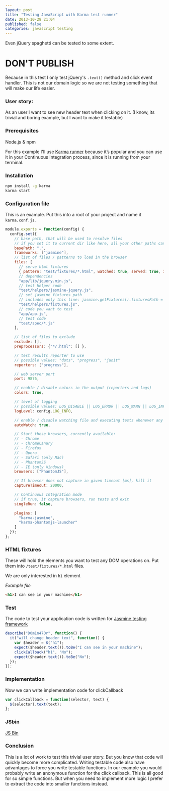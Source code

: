 ```yaml
---
layout: post
title: "Testing JavaScript with Karma test runner"
date: 2013-10-28 21:04
published: false
categories: javascript testing
---
```


Even jQuery spaghetti can be tested to some extent.

<!-- more -->

# DON'T PUBLISH

Because in this test I only test jQuery's `.text()` method and click event handler. This is not our domain logic so we are not testing something that will make our life easier.

### User story:

As an user I want to see new header text when clicking on it. (I know, its trivial and boring example, but I want to make it testable)

### Prerequisites

Node.js & npm

For this example I'll use [Karma runner](http://karma-runner.github.io/0.10/index.html) because it’s popular and you can use it in your Continuous Integration process, since it is running from  your terminal.

### Installation

```bash
npm install -g karma
karma start
```

### Configuration file
This is an example. Put this into a root of your project and name it `karma.conf.js`.

```javascript
module.exports = function(config) {
  config.set({
    // base path, that will be used to resolve files
    // if you set it to current dir like here, all your other paths can just be relative to it
    basePath: ".",
    frameworks: ["jasmine"],
    // list of files / patterns to load in the browser
    files: [
      // serve html fixtures
      { pattern: "test/fixtures/*.html", watched: true, served: true, included: false },
      // dependencies
      "app/lib/jquery.min.js",
      // test helper code
      "test/helpers/jasmine-jquery.js",
      // set jasmine fixtures path
      // includes only this line: jasmine.getFixtures().fixturesPath = "base/test/fixtures/";
      "test/helpers/fixtures.js",
      // code you want to test
      "app/app.js",
      // test code
      "test/spec/*.js"
    ],

    // list of files to exclude
    exclude: [],
    preprocessors: {"*/.html": [] },

    // test results reporter to use
    // possible values: "dots", "progress", "junit"
    reporters: ["progress"],

    // web server port
    port: 9876,

    // enable / disable colors in the output (reporters and logs)
    colors: true,

    // level of logging
    // possible values: LOG_DISABLE || LOG_ERROR || LOG_WARN || LOG_INFO || LOG_DEBUG
    logLevel: config.LOG_INFO,

    // enable / disable watching file and executing tests whenever any file changes
    autoWatch: true,

    // Start these browsers, currently available:
    // - Chrome
    // - ChromeCanary
    // - Firefox
    // - Opera
    // - Safari (only Mac)
    // - PhantomJS
    // - IE (only Windows)
    browsers: ["PhantomJS"],

    // If browser does not capture in given timeout [ms], kill it
    captureTimeout: 20000,

    // Continuous Integration mode
    // if true, it capture browsers, run tests and exit
    singleRun: false,

    plugins: [
      "karma-jasmine",
      "karma-phantomjs-launcher"
    ]
  });
};
```

### HTML fixtures

These will hold the elements you want to test any DOM operations on.
Put them into `/test/fixtures/*.html` files.

We are only interested in `h1` element

*Example file*

```html
<h1>I can see in your machine</h1>
```

### Test

The code to test your application code is written for [Jasmine testing framework](http://pivotal.github.io/jasmine/)

```javascript
describe("D0m1n470r", function() {
  it("will change header text", function() {
    var $header = $("h1");
    expect($header.text()).toBe("I can see in your machine");
    clickCallback("h1", "No");
    expect($header.text()).toBe("No");
  });
});
```

### Implementation

Now we can write implementation code for clickCallback

```javascript
var clickCallback = function(selector, text) {
  $(selector).text(text);
};
```

### JSbin
<a class="jsbin-embed" href="http://jsbin.com/uRiCACU/1/embed?html,js,output">JS Bin</a>
<script src="http://static.jsbin.com/js/embed.js"></script>

### Conclusion

This is a lot of work to test this trivial user story. But you know that code will quickly become more complicated.
Writing testable code also have advantages to force you write testable functions. In our example you would probably
write an anonymous function for the click callback. This is all good for so simple functions.
But when you need to implement more logic I prefer to extract the code into smaller functions instead.
